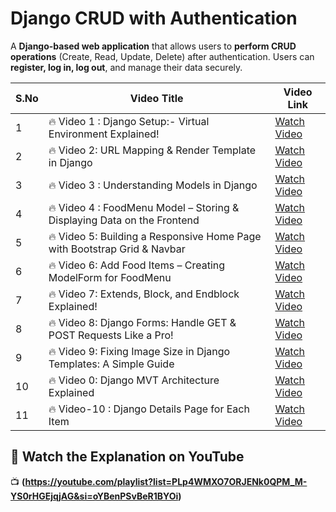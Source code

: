 

# Django CRUD with Authentication  

A **Django-based web application** that allows users to **perform CRUD operations** (Create, Read, Update, Delete) after authentication. Users can **register, log in, log out**, and manage their data securely.  

| S.No | Video Title | Video Link |
|------|-------------|------------|
| 1 | 🔥 Video 1 : Django Setup:- Virtual Environment Explained! | [Watch Video](https://youtu.be/aGzDXEUeFgU?si=U1S7rttR_VgBVuPA) |
| 2 | 🔥 Video 2: URL Mapping & Render Template in Django | [Watch Video](https://www.youtube.com/watch?v=6jHgzE6OGeA) |
| 3 | 🔥 Video 3 : Understanding Models in Django | [Watch Video](https://www.youtube.com/watch?v=59yTc7UR_Co) |
| 4 | 🔥 Video 4 : FoodMenu Model – Storing & Displaying Data on the Frontend | [Watch Video](https://www.youtube.com/watch?v=7BiRjF2bgSA) |
| 5 | 🔥 Video 5: Building a Responsive Home Page with Bootstrap Grid & Navbar | [Watch Video](https://www.youtube.com/watch?v=gks-LU3ezLw) |
| 6 | 🔥 Video 6: Add Food Items – Creating ModelForm for FoodMenu | [Watch Video](https://www.youtube.com/watch?v=rZSSdRHgZyU) |
| 7 | 🔥 Video 7: Extends, Block, and Endblock Explained! | [Watch Video](https://www.youtube.com/watch?v=vWBBkYvMB0g) |
| 8 | 🔥 Video 8: Django Forms: Handle GET & POST Requests Like a Pro! | [Watch Video](https://www.youtube.com/watch?v=tYUyIjS01_M) |
| 9 | 🔥 Video 9: Fixing Image Size in Django Templates: A Simple Guide | [Watch Video](https://www.youtube.com/watch?v=68mpJv7Ae88) |
| 10 | 🔥 Video 0: Django MVT Architecture Explained | [Watch Video](https://www.youtube.com/watch?v=zysGZ3H6heg) |
| 11 | 🔥 Video-10 : Django Details Page for Each Item | [Watch Video](https://www.youtube.com/watch?v=J4Tz0aYv1Do) |


## 🎥 Watch the Explanation on YouTube 
📺 **(https://youtube.com/playlist?list=PLp4WMXO7ORJENk0QPM_M-YS0rHGEjqjAG&si=oYBenPSvBeR1BYOi)**  



